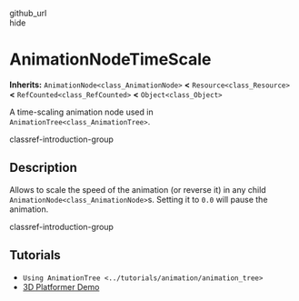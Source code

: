 github\_url  
hide

# AnimationNodeTimeScale

**Inherits:** `AnimationNode<class_AnimationNode>` **&lt;**
`Resource<class_Resource>` **&lt;** `RefCounted<class_RefCounted>`
**&lt;** `Object<class_Object>`

A time-scaling animation node used in
`AnimationTree<class_AnimationTree>`.

classref-introduction-group

## Description

Allows to scale the speed of the animation (or reverse it) in any child
`AnimationNode<class_AnimationNode>`s. Setting it to `0.0` will pause
the animation.

classref-introduction-group

## Tutorials

-   `Using AnimationTree <../tutorials/animation/animation_tree>`
-   [3D Platformer
    Demo](https://godotengine.org/asset-library/asset/2748)
